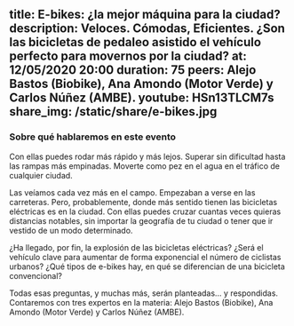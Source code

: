 title: E-bikes: ¿la mejor máquina para la ciudad?
description: Veloces. Cómodas, Eficientes. ¿Son las bicicletas de pedaleo asistido el vehículo perfecto para movernos por la ciudad?
at: 12/05/2020 20:00
duration: 75
peers: Alejo Bastos (Biobike), Ana Amondo (Motor Verde) y Carlos Núñez (AMBE).
youtube: HSn13TLCM7s
share_img: /static/share/e-bikes.jpg
----
### Sobre qué hablaremos en este evento

Con ellas puedes rodar más rápido y más lejos. Superar sin dificultad hasta las rampas más empinadas. Moverte como pez en el agua en el tráfico de cualquier ciudad. 

Las veíamos cada vez más en el campo. Empezaban a verse en las carreteras. Pero, probablemente, donde más sentido tienen las bicicletas eléctricas es en la ciudad. Con ellas puedes cruzar cuantas veces quieras distancias notables, sin importar la geografía de tu ciudad o tener que ir vestido de un modo determinado.  

¿Ha llegado, por fin, la explosión de las bicicletas eléctricas? ¿Será el vehículo clave para aumentar de forma exponencial el número de ciclistas urbanos? ¿Qué tipos de e-bikes hay, en qué se diferencian de una bicicleta convencional?

Todas esas preguntas, y muchas más, serán planteadas… y respondidas. Contaremos con tres expertos en la materia: Alejo Bastos (Biobike), Ana Amondo (Motor Verde) y Carlos Núñez (AMBE).
